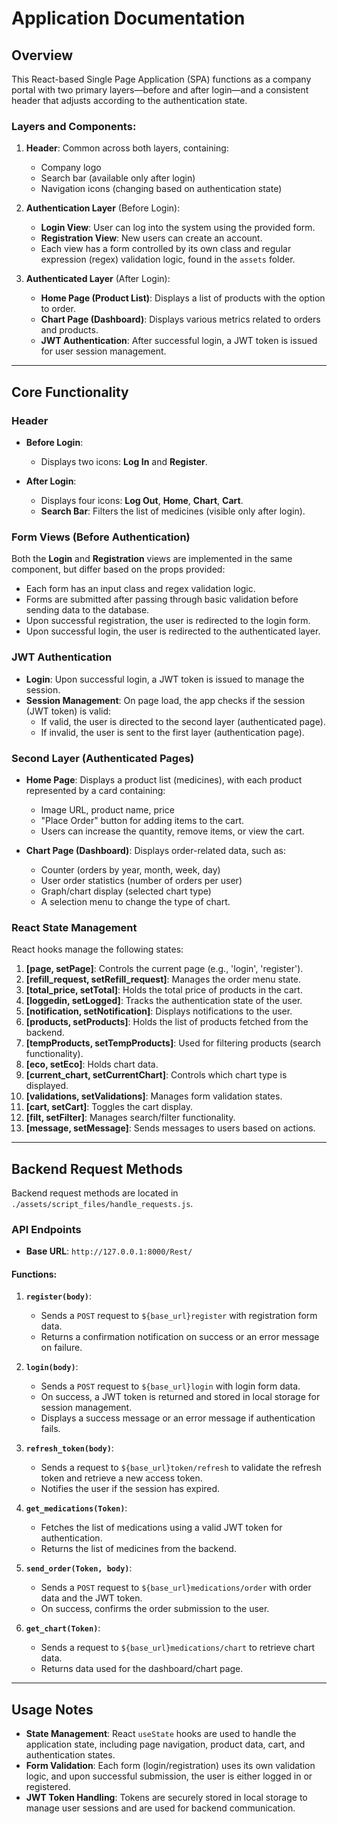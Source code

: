 
# Application Documentation

## Overview

This React-based Single Page Application (SPA) functions as a company portal with two primary layers—before and after login—and a consistent header that adjusts according to the authentication state. 

### Layers and Components:
1. **Header**: Common across both layers, containing:
   - Company logo
   - Search bar (available only after login)
   - Navigation icons (changing based on authentication state)
   
2. **Authentication Layer** (Before Login):
   - **Login View**: User can log into the system using the provided form.
   - **Registration View**: New users can create an account.
   - Each view has a form controlled by its own class and regular expression (regex) validation logic, found in the `assets` folder.

3. **Authenticated Layer** (After Login):
   - **Home Page (Product List)**: Displays a list of products with the option to order.
   - **Chart Page (Dashboard)**: Displays various metrics related to orders and products.
   - **JWT Authentication**: After successful login, a JWT token is issued for user session management.

---

## Core Functionality

### Header

- **Before Login**:
  - Displays two icons: **Log In** and **Register**.
  
- **After Login**:
  - Displays four icons: **Log Out**, **Home**, **Chart**, **Cart**.
  - **Search Bar**: Filters the list of medicines (visible only after login).

### Form Views (Before Authentication)
Both the **Login** and **Registration** views are implemented in the same component, but differ based on the props provided:
- Each form has an input class and regex validation logic.
- Forms are submitted after passing through basic validation before sending data to the database.
- Upon successful registration, the user is redirected to the login form. 
- Upon successful login, the user is redirected to the authenticated layer.

### JWT Authentication
- **Login**: Upon successful login, a JWT token is issued to manage the session.
- **Session Management**: On page load, the app checks if the session (JWT token) is valid:
  - If valid, the user is directed to the second layer (authenticated page).
  - If invalid, the user is sent to the first layer (authentication page).

### Second Layer (Authenticated Pages)
- **Home Page**: Displays a product list (medicines), with each product represented by a card containing:
  - Image URL, product name, price
  - "Place Order" button for adding items to the cart.
  - Users can increase the quantity, remove items, or view the cart.
  
- **Chart Page (Dashboard)**: Displays order-related data, such as:
  - Counter (orders by year, month, week, day)
  - User order statistics (number of orders per user)
  - Graph/chart display (selected chart type)
  - A selection menu to change the type of chart.

### React State Management

React hooks manage the following states:
1. **[page, setPage]**: Controls the current page (e.g., 'login', 'register').
2. **[refill_request, setRefill_request]**: Manages the order menu state.
3. **[total_price, setTotal]**: Holds the total price of products in the cart.
4. **[loggedin, setLogged]**: Tracks the authentication state of the user.
5. **[notification, setNotification]**: Displays notifications to the user.
6. **[products, setProducts]**: Holds the list of products fetched from the backend.
7. **[tempProducts, setTempProducts]**: Used for filtering products (search functionality).
8. **[eco, setEco]**: Holds chart data.
9. **[current_chart, setCurrentChart]**: Controls which chart type is displayed.
10. **[validations, setValidations]**: Manages form validation states.
11. **[cart, setCart]**: Toggles the cart display.
12. **[filt, setFilter]**: Manages search/filter functionality.
13. **[message, setMessage]**: Sends messages to users based on actions.

---

## Backend Request Methods

Backend request methods are located in `./assets/script_files/handle_requests.js`.

### API Endpoints
- **Base URL**: `http://127.0.0.1:8000/Rest/`

#### Functions:
1. **`register(body)`**:
   - Sends a `POST` request to `${base_url}register` with registration form data.
   - Returns a confirmation notification on success or an error message on failure.

2. **`login(body)`**:
   - Sends a `POST` request to `${base_url}login` with login form data.
   - On success, a JWT token is returned and stored in local storage for session management.
   - Displays a success message or an error message if authentication fails.

3. **`refresh_token(body)`**:
   - Sends a request to `${base_url}token/refresh` to validate the refresh token and retrieve a new access token.
   - Notifies the user if the session has expired.

4. **`get_medications(Token)`**:
   - Fetches the list of medications using a valid JWT token for authentication.
   - Returns the list of medicines from the backend.

5. **`send_order(Token, body)`**:
   - Sends a `POST` request to `${base_url}medications/order` with order data and the JWT token.
   - On success, confirms the order submission to the user.

6. **`get_chart(Token)`**:
   - Sends a request to `${base_url}medications/chart` to retrieve chart data.
   - Returns data used for the dashboard/chart page.

---

## Usage Notes

- **State Management**: React `useState` hooks are used to handle the application state, including page navigation, product data, cart, and authentication states.
- **Form Validation**: Each form (login/registration) uses its own validation logic, and upon successful submission, the user is either logged in or registered.
- **JWT Token Handling**: Tokens are securely stored in local storage to manage user sessions and are used for backend communication.

